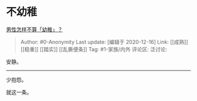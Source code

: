 # 不幼稚
[男性怎样不算「幼稚」？](https://www.zhihu.com/question/45730566/answer/1422907306)

> Author: #0-Anonymity
> Last update: [编辑于 2020-12-16]
> Link: [[成熟]] [[稳重]] [[踏实]] [[乱撕便条]]
> Tag: #1-家族/内外
> 评论区:
> 泛讨论:

安静。

---

少抱怨。

就这一条。
